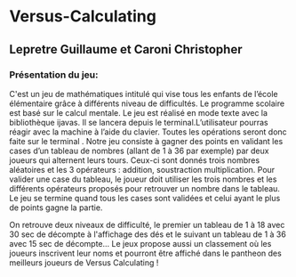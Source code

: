 # Versus-Calculating

## Lepretre Guillaume et Caroni Christopher

### Présentation du jeu:

C'est un jeu de mathématiques intitulé qui vise tous les enfants de l’école élémentaire grâce à différents niveau de difficultés. Le programme scolaire est basé sur le calcul mentale. 
 Le jeu est réalisé en mode texte avec la bibliothèque ijavas. Il se lancera depuis le terminal.L’utilisateur pourras réagir avec la machine à l’aide du clavier. Toutes les opérations seront donc faite sur le terminal .
Notre jeu consiste à gagner des points en validant les cases d’un tableau de nombres (allant de 1 à 36 par exemple) par deux joueurs qui alternent leurs tours. Ceux-ci sont donnés trois nombres aléatoires et les 3 opérateurs : addition, soustraction multiplication. Pour valider une case du tableau, le joueur doit utiliser les trois nombres et les différents opérateurs proposés pour retrouver un nombre dans le tableau. Le jeu se termine quand tous les cases sont validées et celui ayant le plus de points gagne la partie.

On retrouve deux niveaux de difficulté, le premier un tableau de 1 à 18 avec 30 sec de décompte à l'affichage des dés et le suivant un tableau de 1 à 36 avec 15 sec de décompte... Le jeux propose aussi un classement où les joueurs inscrivent leur noms et pourront être affiché dans le pantheon des meilleurs joueurs de Versus Calculating !

